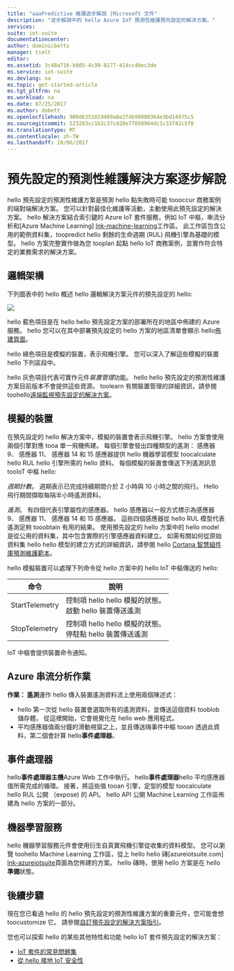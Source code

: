 ```yaml
---
title: "aaaPredictive 維護逐步解說 |Microsoft 文件"
description: "逐步解說中的 hello Azure IoT 預測性維護預先設定的解決方案。"
services: 
suite: iot-suite
documentationcenter: 
author: dominicbetts
manager: timlt
editor: 
ms.assetid: 3c48a716-b805-4c99-8177-414cc4bec3de
ms.service: iot-suite
ms.devlang: na
ms.topic: get-started-article
ms.tgt_pltfrm: na
ms.workload: na
ms.date: 07/25/2017
ms.author: dobett
ms.openlocfilehash: 900d6351019489a8e2f4b98908364e3bd14975c5
ms.sourcegitcommit: 523283cc1b3c37c428e77850964dc1c33742c5f0
ms.translationtype: MT
ms.contentlocale: zh-TW
ms.lasthandoff: 10/06/2017
---
```

# <a name="predictive-maintenance-preconfigured-solution-walkthrough"></a>預先設定的預測性維護解決方案逐步解說

hello 預先設定的預測性維護方案是預測 hello 點失敗時可能 toooccur 商務案例的端對端解決方案。 您可以針對最佳化維護等活動，主動使用此預先設定的解決方案。 hello 解決方案結合索引鍵的 Azure IoT 套件服務，例如 IoT 中樞，串流分析和[Azure Machine Learning] [ lnk-machine-learning]工作區。 此工作區包含公用的範例資料集，toopredict hello 剩餘的生命週期 (RUL) 飛機引擎為基礎的模型。 hello 方案完整實作做為您 tooplan 起點 hello IoT 商務案例，並實作符合特定的業務需求的解決方案。

## <a name="logical-architecture"></a>邏輯架構

下列圖表中的 hello 概述 hello 邏輯解決方案元件的預先設定的 hello:

![][img-architecture]

hello 藍色項目是在 hello hello 預先設定方案的部署所在的地區中佈建的 Azure 服務。 hello 您可以在其中部署預先設定的 hello 方案的地區清單會顯示 hello[佈建頁面][lnk-azureiotsuite]。

hello 綠色項目是模擬的裝置，表示飛機引擎。 您可以深入了解這些模擬的裝置 hello 下列區段中。

hello 灰色項目代表可實作元件*裝置管理*功能。 hello hello 預先設定的預測性維護方案目前版本不會提供這些資源。 toolearn 有關裝置管理的詳細資訊，請參閱 toohello[遠端監視預先設定的解決方案][lnk-remote-monitoring]。

## <a name="simulated-devices"></a>模擬的裝置

在預先設定的 hello 解決方案中，模擬的裝置會表示飛機引擎。 hello 方案會使用兩個引擎對應 tooa 單一飛機佈建。 每個引擎會發出四種類型的遙測： 感應器 9、 感應器 11、 感應器 14 和 15 感應器提供 hello 機器學習模型 toocalculate hello RUL hello 引擎所需的 hello 資料。 每個模擬的裝置會傳送下列遙測訊息 tooIoT 中樞 hello:

*週期計數*。 週期表示已完成持續期間介於 2 小時與 10 小時之間的飛行。 Hello 飛行期間擷取每隔半小時遙測資料。

*遙測*。 有四個代表引擎屬性的感應器。 hello 感應器以一般方式標示為感應器 9、 感應器 11、 感應器 14 和 15 感應器。 這些四個感應器從 hello RUL 模型代表遙測足夠 tooobtain 有用的結果。 使用預先設定的 hello 方案中的 hello model 是從公用的資料集，其中包含實際的引擎感應器資料建立。 如需有關如何從原始資料集 hello hello 模型的建立方式的詳細資訊，請參閱 hello [Cortana 智慧組件庫預測維護範本][lnk-cortana-analytics]。

hello 模擬裝置可以處理下列命令從 hello 方案中的 hello IoT 中樞傳送的 hello:

| 命令 | 說明 |
| --- | --- |
| StartTelemetry |控制項 hello hello 模擬的狀態。<br/>啟動 hello 裝置傳送遙測 |
| StopTelemetry |控制項 hello hello 模擬的狀態。<br/>停駐點 hello 裝置傳送遙測 |

IoT 中樞會提供裝置命令通知。

## <a name="azure-stream-analytics-job"></a>Azure 串流分析作業

**作業： 遙測**運作 hello 傳入裝置遙測資料流上使用兩個陳述式：

* hello 第一次從 hello 裝置會選取所有的遙測資料，並傳送這個資料 tooblob 儲存體。 從這裡開始，它會視覺化在 hello web 應用程式。
* 平均感應器值兩分鐘的滑動視窗之上，並且傳送嗨事件中樞 tooan 透過此資料，第二個會計算 hello**事件處理器**。

## <a name="event-processor"></a>事件處理器
hello**事件處理器主機**Azure Web 工作中執行。 hello**事件處理器**hello 平均感應器值所需完成的循環。 接著，將這些值 tooan 引擎，定型的模型 toocalculate hello RUL 公開 （expose) 的 API。 hello API 公開 Machine Learning 工作區佈建為 hello 方案的一部分。

## <a name="machine-learning"></a>機器學習服務
hello 機器學習服務元件會使用衍生自真實飛機引擎從收集的資料模型。 您可以瀏覽 toohello Machine Learning 工作區，從上 hello hello 磚[azureiotsuite.com] [ lnk-azureiotsuite]頁面為您佈建的方案。 hello 磚時，使用 hello 方案是在 hello**準備**狀態。


## <a name="next-steps"></a>後續步驟
現在您已看過 hello 的 hello 預先設定的預測性維護方案的重要元件，您可能會想 toocustomize 它。 請參閱[自訂預先設定的解決方案指引][lnk-customize]。

您也可以探索 hello 的某些其他特性和功能 hello IoT 套件預先設定的解決方案：

* [IoT 套件的常見問題集][lnk-faq]
* [從 hello 接地 IoT 安全性][lnk-security-groundup]

[img-architecture]: media/iot-suite-predictive-walkthrough/architecture.png

[lnk-remote-monitoring]: iot-suite-remote-monitoring-sample-walkthrough.md
[lnk-cortana-analytics]: http://gallery.cortanaintelligence.com/Collection/Predictive-Maintenance-Template-3
[lnk-azureiotsuite]: https://www.azureiotsuite.com/
[lnk-customize]: iot-suite-guidance-on-customizing-preconfigured-solutions.md
[lnk-faq]: iot-suite-faq.md
[lnk-security-groundup]: securing-iot-ground-up.md
[lnk-machine-learning]: https://azure.microsoft.com/services/machine-learning/